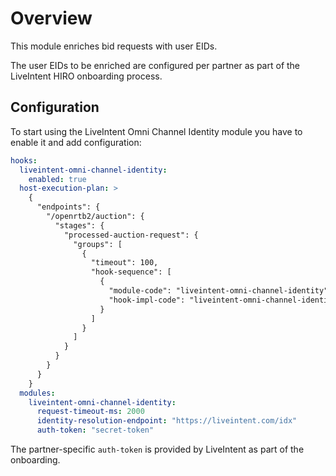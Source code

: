 # Overview

This module enriches bid requests with user EIDs.

The user EIDs to be enriched are configured per partner as part of the LiveIntent HIRO onboarding process. 

## Configuration

To start using the LiveIntent Omni Channel Identity module you have to enable it and add configuration:

```yaml
hooks:
  liveintent-omni-channel-identity:
    enabled: true
  host-execution-plan: >
    {
      "endpoints": {
        "/openrtb2/auction": {
          "stages": {
            "processed-auction-request": {
              "groups": [
                {
                  "timeout": 100,
                  "hook-sequence": [
                    {
                      "module-code": "liveintent-omni-channel-identity",
                      "hook-impl-code": "liveintent-omni-channel-identity-enrichment-hook"
                    }
                  ]
                }
              ]
            }
          }
        }
      }
    }
  modules:
    liveintent-omni-channel-identity:
      request-timeout-ms: 2000
      identity-resolution-endpoint: "https://liveintent.com/idx"
      auth-token: "secret-token"
```
The partner-specific `auth-token` is provided by LiveIntent as part of the onboarding.

